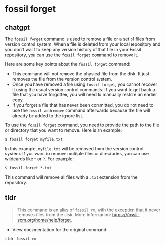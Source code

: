 # fossil forget 
## chatgpt 
The `fossil forget` command is used to remove a file or a set of files from version control system. When a file is deleted from your local repository and you don’t want to keep any version history of that file in your Fossil repository, you can use the `fossil forget` command to remove it.

Here are some key points about the `fossil forget` command:

- This command will not remove the physical file from the disk. It just removes the file from the version control system.
- Once you have removed a file using `fossil forget`, you cannot recover it using the usual version control commands. If you want to get back a file that you have forgotten, you will need to manually restore an earlier copy.
- If you forget a file that has never been committed, you do not need to use the `fossil addremove` command afterwards because the file will already be added to the ignore list.

To use the `fossil forget` command, you need to provide the path to the file or directory that you want to remove. Here is an example:

```
$ fossil forget myfile.txt
```

In this example, `myfile.txt` will be removed from the version control system. If you want to remove multiple files or directories, you can use wildcards like `*` or `?`. For example:

```
$ fossil forget *.txt
```

This command will remove all files with a `.txt` extension from the repository. 

## tldr 
 
> This command is an alias of `fossil rm`, with the exception that it never removes files from the disk.
> More information: <https://fossil-scm.org/home/help/forget>.

- View documentation for the original command:

`tldr fossil rm`
